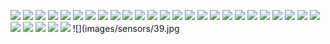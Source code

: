 ![](images/sensors/01.jpg)
![](images/sensors/02.jpg)
![](images/sensors/03.jpg)
![](images/sensors/04.jpg)
![](images/sensors/05.jpg)
![](images/sensors/06.jpg)
![](images/sensors/09.jpg)
![](images/sensors/10.jpg)
![](images/sensors/11.jpg)
![](images/sensors/12.jpg)
![](images/sensors/15.jpg)
![](images/sensors/16.jpg)
![](images/sensors/17.jpg)
![](images/sensors/18.jpg)
![](images/sensors/19.jpg)
![](images/sensors/21.jpg)
![](images/sensors/22.jpg)
![](images/sensors/23.jpg)
![](images/sensors/24.jpg)
![](images/sensors/25.jpg)
![](images/sensors/26.jpg)
![](images/sensors/27.jpg)
![](images/sensors/28.jpg)
![](images/sensors/29.jpg)
![](images/sensors/32-2.jpg)
![](images/sensors/32.jpg)
![](images/sensors/33.jpg)
![](images/sensors/35.jpg)
![](images/sensors/36.jpg)
![](images/sensors/38.jpg)
![](images/sensors/39.jpg
